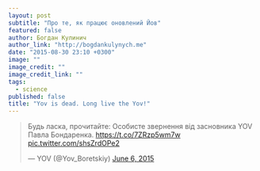 ```yaml
---
layout: post
subtitle: "Про те, як працює оновлений Йов"
featured: false
author: Богдан Кулинич
author_link: "http://bogdankulynych.me"
date: "2015-08-30 23:10 +0300"
image: ""
image_credit: ""
image_credit_link: ""
tags: 
  - science
published: false
title: "Yov is dead. Long live the Yov!"
---
```



<blockquote class="twitter-tweet" lang="en"><p lang="uk" dir="ltr">Будь ласка, прочитайте: Особисте звернення від&#10;засновника YOV Павла Бондаренка. <a href="https://t.co/7ZRzp5wm7w">https://t.co/7ZRzp5wm7w</a> <a href="http://t.co/shsZrdOPe2">pic.twitter.com/shsZrdOPe2</a></p>&mdash; YOV (@Yov_Boretskiy) <a href="https://twitter.com/Yov_Boretskiy/status/607306838816587778">June 6, 2015</a></blockquote>
<script async src="//platform.twitter.com/widgets.js" charset="utf-8"></script>

